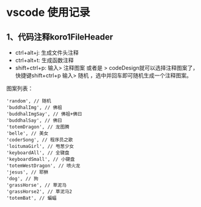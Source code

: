 # vscode 使用记录
## 1、代码注释koro1FileHeader

- ctrl+alt+j: 生成文件头注释
- ctrl+alt+t: 生成函数注释
- shift+ctrl+p: 输入> 注释图案 或者是 > codeDesign就可以选择注释图案了，
  快捷键shift+ctrl+p 输入> 随机 ，选中并回车即可随机生成一个注释图案。

图案列表：
~~~
'random', // 随机
'buddhalImg', // 佛祖
'buddhalImgSay', // 佛祖+佛曰
'buddhalSay', // 佛曰
'totemDragon', // 龙图腾
'belle', // 美女
'coderSong', // 程序员之歌
'loitumaGirl', // 甩葱少女
'keyboardAll', // 全键盘
'keyboardSmall', // 小键盘
'totemWestDragon', // 喷火龙
'jesus', // 耶稣
'dog', // 狗
'grassHorse', // 草泥马
'grassHorse2', // 草泥马2 
'totemBat', // 蝙蝠
~~~